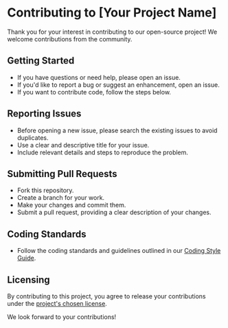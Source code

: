 # Contributing to [Your Project Name]

Thank you for your interest in contributing to our open-source project! We welcome contributions from the community.

## Getting Started

- If you have questions or need help, please open an issue.
- If you'd like to report a bug or suggest an enhancement, open an issue.
- If you want to contribute code, follow the steps below.

## Reporting Issues

- Before opening a new issue, please search the existing issues to avoid duplicates.
- Use a clear and descriptive title for your issue.
- Include relevant details and steps to reproduce the problem.

## Submitting Pull Requests

- Fork this repository.
- Create a branch for your work.
- Make your changes and commit them.
- Submit a pull request, providing a clear description of your changes.

## Coding Standards

- Follow the coding standards and guidelines outlined in our [Coding Style Guide](link-to-your-guidelines).

## Licensing

By contributing to this project, you agree to release your contributions under the [project's chosen license](link-to-license).

We look forward to your contributions!

